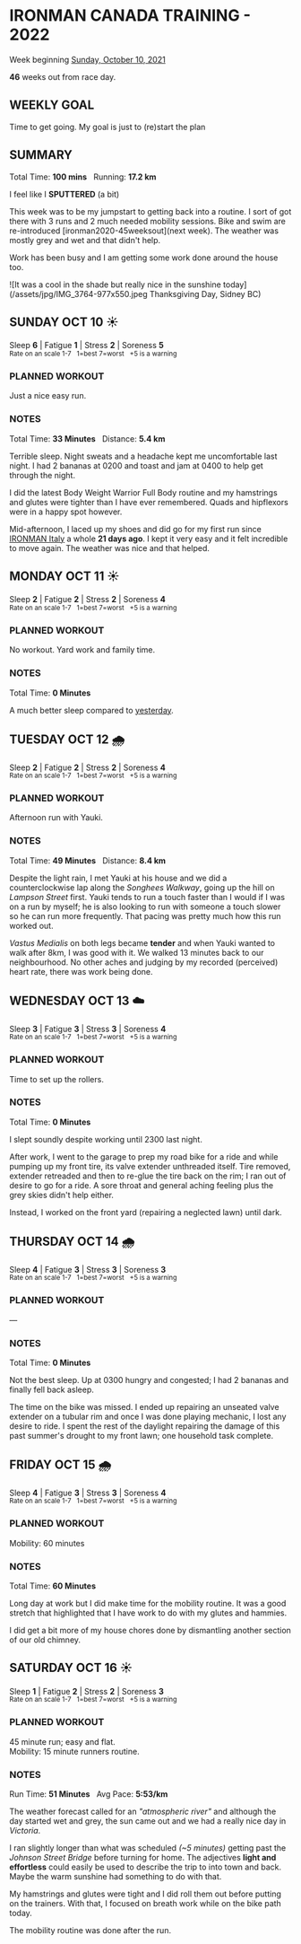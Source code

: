 # IRONMAN CANADA TRAINING - 2022
Week beginning [Sunday, October 10, 2021](javascript:flick('sun');)

**46** weeks out from race day.

## WEEKLY GOAL
Time to get going.  My goal is just to (re)start the plan

## SUMMARY
Total Time: **100 mins** &nbsp; Running: **17.2 km**

I feel like I **SPUTTERED** (a bit)

This week was to be my jumpstart to getting back into a routine.  I sort of got there with 3 runs and 2 much needed mobility sessions.  Bike and swim are re-introduced [ironman2020-45weeksout](next week).  The weather was mostly grey and wet and that didn't help.

Work has been busy and I am getting some work done around the house too.

![It was a cool in the shade but really nice in the sunshine today](/assets/jpg/IMG_3764-977x550.jpeg Thanksgiving Day, Sidney BC)

## SUNDAY OCT 10 ☀️
Sleep **6** | Fatigue **1** | Stress **2** | Soreness **5**
<sup><br />Rate on an scale 1-7 &nbsp; 1=best 7=worst &nbsp; +5 is a warning</sup>

### PLANNED WORKOUT
Just a nice easy run.

### NOTES
Total Time: **33 Minutes** &nbsp; Distance: **5.4 km**

Terrible sleep.  Night sweats and a headache kept me uncomfortable last night.  I had 2 bananas at 0200 and toast and jam at 0400 to help get through the night.

I did the latest  Body Weight Warrior Full Body routine and my hamstrings and glutes were tighter than I have ever remembered.  Quads and hipflexors were in a happy spot however.

Mid-afternoon, I laced up my shoes and did go for my first run since [IRONMAN Italy](/racereports/2021-ironman-italy-emilia-romagna) a whole **21 days ago**.   I kept it very easy and it felt incredible to move again.  The weather was nice and that helped.

<!---->
## MONDAY OCT 11 ☀️ 
Sleep **2** | Fatigue **2** | Stress **2** | Soreness **4**
<sup><br />Rate on an scale 1-7 &nbsp; 1=best 7=worst &nbsp; +5 is a warning</sup>

### PLANNED WORKOUT
No workout.  Yard work and family time. 

### NOTES
Total Time: **0 Minutes**

A much better sleep compared to [yesterday](javascript:flick('sun');). 

<!---->
## TUESDAY OCT 12 🌧
Sleep **2** | Fatigue **2** | Stress **2** | Soreness **4**
<sup><br />Rate on an scale 1-7 &nbsp; 1=best 7=worst &nbsp; +5 is a warning</sup>

### PLANNED WORKOUT
Afternoon run with Yauki.  

### NOTES
Total Time: **49 Minutes** &nbsp; Distance: **8.4 km**

Despite the light rain, I met Yauki at his house and we did a counterclockwise lap along the _Songhees Walkway_, going up the hill on _Lampson Street_ first.  Yauki tends to run a touch faster than I would if I was on a run by myself; he is also looking to run with someone a touch slower so he can run more frequently.  That pacing was pretty much how this run worked out.

_Vastus Medialis_ on both legs became **tender** and when Yauki wanted to walk after 8km, I was good with it.  We walked 13 minutes back to our neighbourhood.   No other aches and judging by my recorded (perceived) heart rate, there was work being done.  

<!---->
## WEDNESDAY OCT 13 ☁️
Sleep **3** | Fatigue **3** | Stress **3** | Soreness **4**
<sup><br />Rate on an scale 1-7 &nbsp; 1=best 7=worst &nbsp; +5 is a warning</sup>

### PLANNED WORKOUT
Time to set up the rollers.

### NOTES
Total Time: **0 Minutes**

I slept soundly despite working until 2300 last night.

After work, I went to the garage to prep my road bike for a ride and while pumping up my front tire, its valve extender unthreaded itself.  Tire removed, extender retreaded and then to re-glue the tire back on the rim; I ran out of desire to go for a ride.  A sore throat and general aching feeling plus the grey skies didn't help either.

Instead, I worked on the front yard (repairing a neglected lawn) until dark.

<!---->
## THURSDAY OCT 14 🌧
Sleep **4** | Fatigue **3** | Stress **3** | Soreness **3**
<sup><br />Rate on an scale 1-7 &nbsp; 1=best 7=worst &nbsp; +5 is a warning</sup>

### PLANNED WORKOUT
&mdash;  

### NOTES
Total Time: **0 Minutes**

Not the best sleep.  Up at 0300 hungry and congested; I had 2 bananas and finally fell back asleep.

The time on the bike was missed.  I ended up repairing an unseated valve extender on a tubular rim and once I was done playing mechanic, I lost any desire to ride.  I spent the rest of the daylight repairing the damage of this past summer's drought to my front lawn; one household task complete.

<!---->
## FRIDAY OCT 15 🌧
Sleep **4** | Fatigue **3** | Stress **3** | Soreness **4**
<sup><br />Rate on an scale 1-7 &nbsp; 1=best 7=worst &nbsp; +5 is a warning</sup>

### PLANNED WORKOUT
Mobility: 60 minutes  

### NOTES
Total Time: **60 Minutes**

Long day at work but I did make time for the mobility routine.  It was a good stretch that highlighted that I have work to do with my glutes and hammies.

I did get a bit more of my house chores done by dismantling another section of our old chimney.
<!---->
## SATURDAY OCT 16 ☀️
Sleep **1** | Fatigue **2** | Stress **2** | Soreness **3**
<sup><br />Rate on an scale 1-7 &nbsp; 1=best 7=worst &nbsp; +5 is a warning</sup>

### PLANNED WORKOUT
45 minute run; easy and flat.  
Mobility: 15 minute runners routine.

### NOTES
Run Time: **51	 Minutes**  &nbsp; Avg Pace: **5:53/km**

The weather forecast called for an _"atmospheric river"_ and although the day started wet and grey, the sun came out and we had a really nice day in _Victoria_.

I ran slightly longer than what was scheduled _(~5 minutes)_ getting past the _Johnson Street Bridge_ before turning for home.  The adjectives **light and effortless** could easily be used to describe the trip to into town and back.  Maybe the warm sunshine had something to do with that.

My hamstrings and glutes were tight and I did roll them out before putting on the trainers.  With that, I focused on breath work while on the bike path today.

The mobility routine was done after the run.